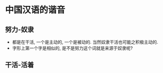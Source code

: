 # 中国汉语的谐音

## 努力\-奴隶

* 都是在干活, 一个是主动的, 一个是被动的. 当然奴隶干活也可能之积极主动的.
* 字形上第一个字是相似的, 是不是努力这个词就是来源于奴隶呢?

## 干活\-活着

